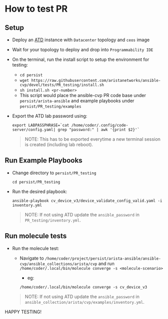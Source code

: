 # How to test PR

## Setup

- Deploy an [ATD](http://testdrive.arista.com) instance with `Datacenter` topology and `ceos` image
- Wait for your topology to deploy and drop into `Programmability IDE`
- On the terminal, run the install script to setup the environment for testing:
  - `cd persist`
  - `wget https://raw.githubusercontent.com/aristanetworks/ansible-cvp/devel/tests/PR_testing/install.sh`
  - `sh install.sh <pr-number>`
  - This script would place the ansible-cvp PR code base under `persist/arista-ansible` and example playbooks under `persist/PR_testing/examples`
- Export the ATD lab password using:

  ```shell
  export LABPASSPHRASE=`cat /home/coder/.config/code-server/config.yaml| grep "password:" | awk '{print $2}'`
  ```

  > NOTE: This has to be exported everytime a new terminal session is created (including lab reboot).

## Run Example Playbooks

- Change directory to `persist/PR_testing`

  ```shell
  cd persist/PR_testing
  ```

- Run the desired playbook:

  ```shell
  ansible-playbook cv_device_v3/device_validate_config_valid.yaml -i inventory.yml
  ```

  > NOTE: If not using ATD update the `ansible_password` in `PR_testing/inventory.yml`.

## Run molecule tests

- Run the molecule test:
  - Navigate to `/home/coder/project/persist/arista-ansible/ansible-cvp/ansible_collections/arista/cvp` and run `/home/coder/.local/bin/molecule converge -s <molecule-scenario>`
    - eg:

    ```shell
    /home/coder/.local/bin/molecule converge -s cv_device_v3
    ```

  > NOTE: If not using ATD update the `ansible_password` in `ansible_collection/arista/cvp/examples/inventory.yml`.

HAPPY TESTING!
